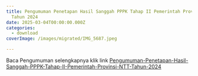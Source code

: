 ```yaml
---
title: Pengumuman Penetapan Hasil Sanggah PPPK Tahap II Pemerintah Provinsi NTT
  Tahun 2024
date: 2025-03-04T00:00:00.000Z
categories:
  - download
coverImage: /images/migrated/IMG_5687.jpeg

---
```


Baca Pengumuman selengkapnya klik link [Pengumuman-Penetapan-Hasil-Sanggah-PPPK-Tahap-II-Pemerintah-Provinsi-NTT-Tahun-2024](https://bkd.nttprov.go.id/web/wp-content/uploads/2025/04/Pengumuman-Penetapan-Hasil-Sanggah-PPPK-Tahap-II-Pemerintah-Provinsi-NTT-Tahun-2024.pdf)
